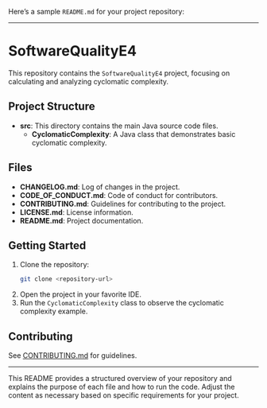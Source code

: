 Here’s a sample `README.md` for your project repository:

---

# SoftwareQualityE4

This repository contains the `SoftwareQualityE4` project, focusing on calculating and analyzing cyclomatic complexity.

## Project Structure

- **src**: This directory contains the main Java source code files.
    - **CyclomaticComplexity**: A Java class that demonstrates basic cyclomatic complexity.


## Files

- **CHANGELOG.md**: Log of changes in the project.
- **CODE_OF_CONDUCT.md**: Code of conduct for contributors.
- **CONTRIBUTING.md**: Guidelines for contributing to the project.
- **LICENSE.md**: License information.
- **README.md**: Project documentation.

## Getting Started

1. Clone the repository:
   ```bash
   git clone <repository-url>
   ```
2. Open the project in your favorite IDE.
3. Run the `CyclomaticComplexity` class to observe the cyclomatic complexity example.

## Contributing

See [CONTRIBUTING.md](CONTRIBUTING.md) for guidelines.

---

This README provides a structured overview of your repository and explains the purpose of each file and how to run the code. Adjust the content as necessary based on specific requirements for your project.